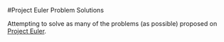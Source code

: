 #Project Euler Problem Solutions

Attempting to solve as many of the problems (as possible) proposed on [Project Euler](www.projecteuler.net).

